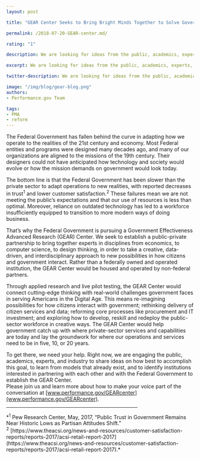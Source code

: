 ```yaml
---
layout: post

title: "GEAR Center Seeks to Bring Bright Minds Together to Solve Government's Biggest Challenges"

permalink: /2018-07-20-GEAR-center.md/

rating: "1"

description: We are looking for ideas from the public, academics, experts, and industry on how to establish the Government Effectiveness Advanced Research (GEAR) Center, a public-private partnership to improve mission delivery, citizen services, and stewardship of public resources.

excerpt: We are looking for ideas from the public, academics, experts, and industry on how to establish the Government Effectiveness Advanced Research (GEAR) Center, a public-private partnership to improve mission delivery, citizen services, and stewardship of public resources.

twitter-description: We are looking for ideas from the public, academics, experts, and industry on how to improve mission delivery, citizen services, and stewardship of public resources.

image: "/img/blog/gear-blog.png"
authors:
- Performance.gov Team

tags:
- PMA
- reform
---
```


The Federal Government has fallen behind the curve in adapting how we operate to the realities of the 21st century and economy.  Most Federal entities and programs were designed many decades ago, and many of our organizations are aligned to the missions of the 19th century. Their designers could not have anticipated how technology and society would evolve or how the mission demands on government would look today.

The bottom line is that the Federal Government has been slower than the private sector to adapt operations to new realities, with reported decreases in trust<sup>1</sup> and lower customer satisfaction.<sup>2</sup> These failures mean we are not meeting the public’s expectations and that our use of resources is less than optimal. Moreover, reliance on outdated technology has led to a workforce insufficiently equipped to transition to more modern ways of doing business.

That’s why the Federal Government is pursuing a Government Effectiveness Advanced Research (GEAR) Center.  We seek to establish a public-private partnership to bring together experts in disciplines from economics, to computer science, to design thinking, in order to take a creative, data-driven, and interdisciplinary approach to new possibilities in how citizens and government interact.  Rather than a federally owned and operated institution, the GEAR Center would be housed and operated by non-federal partners.   

Through applied research and live pilot testing, the GEAR Center would connect cutting-edge thinking with real-world challenges government faces in serving Americans in the Digital Age.  This means re-imagining possibilities for how citizens interact with government; rethinking delivery of citizen services and data; reforming core processes like procurement and IT investment; and exploring how to develop, reskill and redeploy the public-sector workforce in creative ways.  The GEAR Center would help government catch up with where private-sector services and capabilities are today and lay the groundwork for where our operations and services need to be in five, 10, or 20 years.  

To get there, we need your help.  Right now, we are engaging the public, academics, experts, and industry to share ideas on how best to accomplish this goal, to learn from models that already exist, and to identify institutions interested in partnering with each other and with the Federal Government to establish the GEAR Center.  
Please join us and learn more about how to make your voice part of the conversation at [www.performance.gov/GEARcenter](www.performance.gov/GEARcenter).  

<hr width="70%" align="left">
*<sup>1</sup> Pew Research Center, May, 2017, “Public Trust in Government Remains Near Historic Lows as Partisan Attitudes Shift.”
<br>
<sup>2</sup> [https://www.theacsi.org/news-and-resources/customer-satisfaction-reports/reports-2017/acsi-retail-report-2017](https://www.theacsi.org/news-and-resources/customer-satisfaction-reports/reports-2017/acsi-retail-report-2017).*
